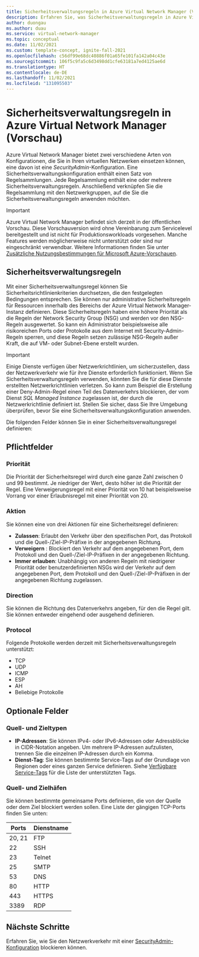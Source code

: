 ```yaml
---
title: Sicherheitsverwaltungsregeln in Azure Virtual Network Manager (Vorschau)
description: Erfahren Sie, was Sicherheitsverwaltungsregeln in Azure Virtual Network Manager sind.
author: duongau
ms.author: duau
ms.service: virtual-network-manager
ms.topic: conceptual
ms.date: 11/02/2021
ms.custom: template-concept, ignite-fall-2021
ms.openlocfilehash: c56df99e68dc40886f01a65fe101fa142a04c43e
ms.sourcegitcommit: 106f5c9fa5c6d3498dd1cfe63181a7ed4125ae6d
ms.translationtype: HT
ms.contentlocale: de-DE
ms.lasthandoff: 11/02/2021
ms.locfileid: "131095503"
---
```

# <a name="security-admin-rules-in-azure-virtual-network-manager-preview"></a>Sicherheitsverwaltungsregeln in Azure Virtual Network Manager (Vorschau)

Azure Virtual Network Manager bietet zwei verschiedene Arten von Konfigurationen, die Sie in Ihren virtuellen Netzwerken einsetzen können, eine davon ist eine *SecurityAdmin*-Konfiguration. Eine Sicherheitsverwaltungskonfiguration enthält einen Satz von Regelsammlungen. Jede Regelsammlung enthält eine oder mehrere Sicherheitsverwaltungsregeln. Anschließend verknüpfen Sie die Regelsammlung mit den Netzwerkgruppen, auf die Sie die Sicherheitsverwaltungsregeln anwenden möchten.

> [!IMPORTANT]
> Azure Virtual Network Manager befindet sich derzeit in der öffentlichen Vorschau.
> Diese Vorschauversion wird ohne Vereinbarung zum Servicelevel bereitgestellt und ist nicht für Produktionsworkloads vorgesehen. Manche Features werden möglicherweise nicht unterstützt oder sind nur eingeschränkt verwendbar.
> Weitere Informationen finden Sie unter [Zusätzliche Nutzungsbestimmungen für Microsoft Azure-Vorschauen](https://azure.microsoft.com/support/legal/preview-supplemental-terms/).

## <a name="security-admin-rules"></a>Sicherheitsverwaltungsregeln

Mit einer Sicherheitsverwaltungsregel können Sie Sicherheitsrichtlinienkriterien durchsetzen, die den festgelegten Bedingungen entsprechen. Sie können nur administrative Sicherheitsregeln für Ressourcen innerhalb des Bereichs der Azure Virtual Network Manager-Instanz definieren. Diese Sicherheitsregeln haben eine höhere Priorität als die Regeln der Network Security Group (NSG) und werden vor den NSG-Regeln ausgewertet. So kann ein Administrator beispielsweise alle risikoreichen Ports oder Protokolle aus dem Internet mit Security-Admin-Regeln sperren, und diese Regeln setzen zulässige NSG-Regeln außer Kraft, die auf VM- oder Subnet-Ebene erstellt wurden.

> [!IMPORTANT]
> Einige Dienste verfügen über Netzwerkrichtlinien, um sicherzustellen, dass der Netzwerkverkehr wie für ihre Dienste erforderlich funktioniert. Wenn Sie Sicherheitsverwaltungsregeln verwenden, könnten Sie die für diese Dienste erstellten Netzwerkrichtlinien verletzen. So kann zum Beispiel die Erstellung einer Deny-Admin-Regel einen Teil des Datenverkehrs blockieren, der vom Dienst *SQL Managed Instance* zugelassen ist, der durch die Netzwerkrichtlinie definiert ist. Stellen Sie sicher, dass Sie Ihre Umgebung überprüfen, bevor Sie eine Sicherheitsverwaltungskonfiguration anwenden. 

Die folgenden Felder können Sie in einer Sicherheitsverwaltungsregel definieren:

## <a name="required-fields"></a>Pflichtfelder

### <a name="priority"></a>Priorität

Die Priorität der Sicherheitsregel wird durch eine ganze Zahl zwischen 0 und 99 bestimmt. Je niedriger der Wert, desto höher ist die Priorität der Regel. Eine Verweigerungsregel mit einer Priorität von 10 hat beispielsweise Vorrang vor einer Erlaubnisregel mit einer Priorität von 20. 

### <a name="action"></a><a name = "action"></a>Aktion

Sie können eine von drei Aktionen für eine Sicherheitsregel definieren:

* **Zulassen**: Erlaubt den Verkehr über den spezifischen Port, das Protokoll und die Quell-/Ziel-IP-Präfixe in der angegebenen Richtung.
* **Verweigern** : Blockiert den Verkehr auf dem angegebenen Port, dem Protokoll und den Quell-/Ziel-IP-Präfixen in der angegebenen Richtung.
* **Immer erlauben**: Unabhängig von anderen Regeln mit niedrigerer Priorität oder benutzerdefinierten NSGs wird der Verkehr auf dem angegebenen Port, dem Protokoll und den Quell-/Ziel-IP-Präfixen in der angegebenen Richtung zugelassen.

### <a name="direction"></a>Direction

Sie können die Richtung des Datenverkehrs angeben, für den die Regel gilt. Sie können entweder eingehend oder ausgehend definieren.

### <a name="protocol"></a>Protocol

Folgende Protokolle werden derzeit mit Sicherheitsverwaltungsregeln unterstützt:

* TCP
* UDP
* ICMP
* ESP
* AH
* Beliebige Protokolle

## <a name="optional-fields"></a>Optionale Felder

### <a name="source-and-destination-types"></a>Quell- und Zieltypen

* **IP-Adressen**: Sie können IPv4- oder IPv6-Adressen oder Adressblöcke in CIDR-Notation angeben. Um mehrere IP-Adressen aufzulisten, trennen Sie die einzelnen IP-Adressen durch ein Komma.
* **Dienst-Tag**: Sie können bestimmte Service-Tags auf der Grundlage von Regionen oder eines ganzen Service definieren. Siehe [Verfügbare Service-Tags](../virtual-network/service-tags-overview.md#available-service-tags) für die Liste der unterstützten Tags.

### <a name="source-and-destination-ports"></a>Quell- und Zielhäfen

Sie können bestimmte gemeinsame Ports definieren, die von der Quelle oder dem Ziel blockiert werden sollen. Eine Liste der gängigen TCP-Ports finden Sie unten:

| Ports | Dienstname |
| ----- | ------------ |
| 20, 21 | FTP |
| 22 | SSH |
| 23 | Telnet |
| 25 | SMTP |
| 53 | DNS |
| 80 | HTTP |
| 443 | HTTPS |
| 3389 | RDP |

## <a name="next-steps"></a>Nächste Schritte 

Erfahren Sie, wie Sie den Netzwerkverkehr mit einer [SecurityAdmin-Konfiguration](how-to-block-network-traffic-portal.md) blockieren können.
